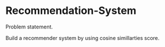 # Recommendation-System

Problem statement.

Build a recommender system by using cosine simillarties score.


